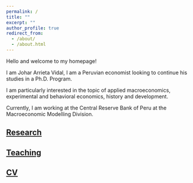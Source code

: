 ```yaml
---
permalink: /
title: ""
excerpt: ""
author_profile: true
redirect_from: 
  - /about/
  - /about.html
---
```


Hello and welcome to my homepage!

I am Johar Arrieta Vidal, I am a Peruvian economist looking to continue his studies in a Ph.D. Program. 

I am particularly interested in the topic of applied macroeconomics, experimental and behavioral economics, history and development.

Currently, I am working at the Central Reserve Bank of Peru at the Macroeconomic Modelling Division. 

## [Research](research)

## [Teaching](teaching)

## [CV](cv)
